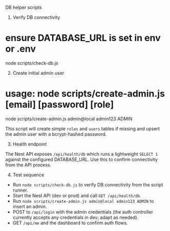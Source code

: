 DB helper scripts

1) Verify DB connectivity

  # ensure DATABASE_URL is set in env or .env
  node scripts/check-db.js

2) Create initial admin user

  # usage: node scripts/create-admin.js [email] [password] [role]
  node scripts/create-admin.js admin@local admin123 ADMIN

This script will create simple `roles` and `users` tables if missing and upsert the admin user with a bcrypt-hashed password.

3) Health endpoint

The Nest API exposes `/api/health/db` which runs a lightweight `SELECT 1` against the configured DATABASE_URL. Use this to confirm connectivity from the API process.

4) Test sequence

  - Run `node scripts/check-db.js` to verify DB connectivity from the script runner.
  - Start the Nest API (dev or prod) and call `GET /api/health/db`.
  - Run `node scripts/create-admin.js admin@local admin123 ADMIN` to insert an admin.
  - POST to `/api/login` with the admin credentials (the auth controller currently accepts any credentials in dev; adapt as needed).
  - GET `/api/me` and the dashboard to confirm auth flows.
